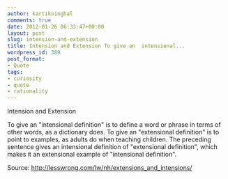 ```yaml
---
author: kartiksinghal
comments: true
date: 2012-01-26 06:33:47+00:00
layout: post
slug: intension-and-extension
title: Intension and Extension To give an  intensional...
wordpress_id: 389
post_format:
- Quote
tags:
- curiosity
- quote
- rationality
---
```


Intension and Extension



To give an "intensional definition" is to define a word or phrase in terms of other words, as a dictionary does. To give an "extensional definition" is to point to examples, as adults do when teaching children. The preceding sentence gives an intensional definition of "extensional definition", which makes it an extensional example of "intensional definition".

Source: http://lesswrong.com/lw/nh/extensions_and_intensions/
